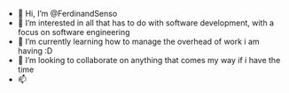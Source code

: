 - 👋 Hi, I’m @FerdinandSenso
- 👀 I’m interested in all that has to do with software development, with a focus on software engineering
- 🌱 I’m currently learning how to manage the overhead of work i am having :D
- 💞️ I’m looking to collaborate on anything that comes my way if i have the time
- 📫 

<!---
FerdinandSenso/FerdinandSenso is a ✨ special ✨ repository because its `README.md` (this file) appears on your GitHub profile.
You can click the Preview link to take a look at your changes.
--->
